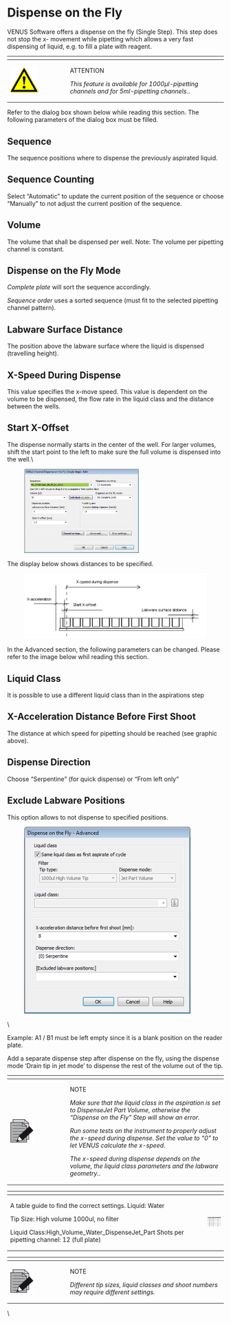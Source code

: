 # Dispense on the Fly

VENUS Software offers a dispense on the fly (Single Step). This step does not stop the x- movement while pipetting which allows a very fast dispensing of liquid, e.g. to fill a plate with reagent.

<table data-header-hidden><thead><tr><th width="125"></th><th></th></tr></thead><tbody><tr><td><img src="../.gitbook/assets/image (9) (1) (1) (1) (1) (1) (1) (1) (1) (1) (1) (1).png" alt="" data-size="original"></td><td><p>ATTENTION</p><p><em>This feature is available for 1000µl-pipetting channels and for 5ml-pipetting channels.</em>.</p></td></tr></tbody></table>



Refer to the dialog box shown below while reading this section. The following parameters of the dialog box must be filled.

## Sequence

The sequence positions where to dispense the previously aspirated liquid.

## Sequence Counting

Select “Automatic” to update the current position of the sequence or choose “Manually” to not adjust the current position of the sequence.

## Volume

The volume that shall be dispensed per well. Note: The volume per pipetting channel is constant.

## Dispense on the Fly Mode

_Complete plate_ will sort the sequence accordingly.

_Sequence order_ uses a sorted sequence (must fit to the selected pipetting channel pattern).

## Labware Surface Distance

The position above the labware surface where the liquid is dispensed (travelling height).

## X-Speed During Dispense

This value specifies the x-move speed. This value is dependent on the volume to be dispensed, the flow rate in the liquid class and the distance between the wells.

## Start X-Offset

The dispense normally starts in the center of the well. For larger volumes, shift the start point to the left to make sure the full volume is dispensed into the well.\


<figure><img src="../.gitbook/assets/image (56) (1).png" alt="" width="266"><figcaption></figcaption></figure>

The display below shows distances to be specified.

<figure><img src="../.gitbook/assets/image (57) (1).png" alt=""><figcaption></figcaption></figure>

In the Advanced section, the following parameters can be changed. Please refer to the image below whil reading this section.

## Liquid Class

It is possible to use a different liquid class than in the aspirations step

## X-Acceleration Distance Before First Shoot

The distance at which speed for pipetting should be reached (see graphic above).

## Dispense Direction

Choose “Serpentine” (for quick dispense) or “From left only”

## Exclude Labware Positions

This option allows to not dispense to specified positions.

<figure><img src="../.gitbook/assets/image (59) (1).png" alt=""><figcaption></figcaption></figure>

\


Example: A1 / B1 must be left empty since it is a blank position on the reader plate.

Add a separate dispense step after dispense on the fly, using the dispense mode ‘Drain tip in jet mode’ to dispense the rest of the volume out of the tip.

<table data-header-hidden><thead><tr><th width="125"></th><th></th></tr></thead><tbody><tr><td><img src="../.gitbook/assets/image (10) (1) (1) (1) (1) (1) (1) (1) (1) (1) (1) (1).png" alt="" data-size="original"></td><td><p>NOTE</p><p><em>Make sure that the liquid class in the aspiration is set to DispenseJet Part Volume, otherwise the “Dispense on the Fly” Step will show an error.</em></p><p><em>Run some tests on the instrument to properly adjust the x-speed during dispense. Set the value to “0” to let VENUS calculate the x-speed.</em></p><p><em>The x-speed during dispense depends on the volume, the liquid class parameters and the labware geometry.</em>.</p></td></tr></tbody></table>

<table><thead><tr><th width="445"></th><th></th></tr></thead><tbody><tr><td><p>A table guide to find the correct settings. Liquid: Water</p><p>Tip Size: High volume 1000ul, no filter</p><p>Liquid Class:High_Volume_Water_DispenseJet_Part Shots per pipetting channel: 12 (full plate)</p></td><td><img src="../.gitbook/assets/image (60) (1).png" alt="" data-size="original"></td></tr></tbody></table>



<table data-header-hidden><thead><tr><th width="125"></th><th></th></tr></thead><tbody><tr><td><img src="../.gitbook/assets/image (10) (1) (1) (1) (1) (1) (1) (1) (1) (1) (1) (1).png" alt="" data-size="original"></td><td><p>NOTE</p><p><em>Different tip sizes, liquid classes and shoot numbers may require different settings.</em></p></td></tr></tbody></table>



\
